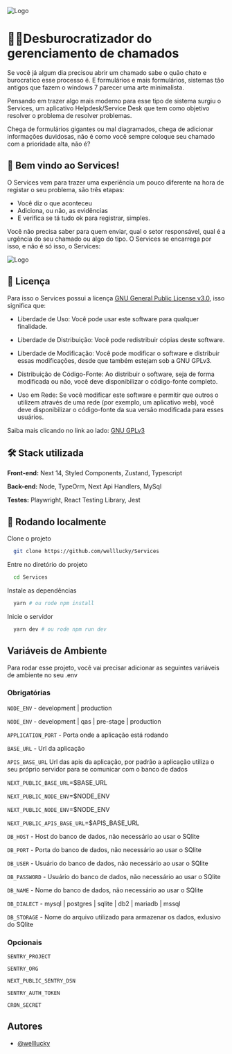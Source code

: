 ![Logo](https://firebasestorage.googleapis.com/v0/b/runnerdois.appspot.com/o/ServicesProject%2FImages%2FServices%20-%20Capa.png?alt=media&token=a5131cc4-2b48-4500-b90f-a22d55352242)

# ⛓️‍💥Desburocratizador do gerenciamento de chamados

Se você já algum dia precisou abrir um chamado sabe o quão chato e burocratico esse processo é. E formulários e mais formulários, sistemas tão antigos que fazem o windows 7 parecer uma arte minimalista.

Pensando em trazer algo mais moderno para esse tipo de sistema surgiu o Services, um aplicativo Helpdesk/Service Desk que tem como objetivo resolver o problema de resolver problemas.

Chega de formulários gigantes ou mal diagramados, chega de adicionar informações duvidosas, não é como você sempre coloque seu chamado com a prioridade alta, não é?

## 🎉 Bem vindo ao Services!

O Services vem para trazer uma experiência um pouco diferente na hora de registar o seu problema, são três etapas:

- Você diz o que aconteceu
- Adiciona, ou não, as evidências
- E verifica se tá tudo ok para registrar, simples.

Você não precisa saber para quem enviar, qual o setor responsável, qual é a urgência do seu chamado ou algo do tipo. O Services se encarrega por isso, e não é só isso, o Services:

![Logo](https://firebasestorage.googleapis.com/v0/b/runnerdois.appspot.com/o/ServicesProject%2FImages%2FFuncionalidades.png?alt=media&token=063796b2-ebec-4970-992d-247c6e637048)

## 📃 Licença

Para isso o Services possui a licença [GNU General Public License v3.0](https://choosealicense.com/licenses/gpl-3.0/), isso significa que:

- Liberdade de Uso: Você pode usar este software para qualquer finalidade.

- Liberdade de Distribuição: Você pode redistribuir cópias deste software.
- Liberdade de Modificação: Você pode modificar o software e distribuir essas modificações, desde que também estejam sob a GNU GPLv3.

- Distribuição de Código-Fonte: Ao distribuir o software, seja de forma modificada ou não, você deve disponibilizar o código-fonte completo.

- Uso em Rede: Se você modificar este software e permitir que outros o utilizem através de uma rede (por exemplo, um aplicativo web), você deve disponibilizar o código-fonte da sua versão modificada para esses usuários.

Saiba mais clicando no link ao lado: [GNU GPLv3](https://choosealicense.com/licenses/gpl-3.0/)

## 🛠 Stack utilizada

**Front-end:** Next 14, Styled Components, Zustand, Typescript

**Back-end:** Node, TypeOrm, Next Api Handlers, MySql

**Testes:** Playwright, React Testing Library, Jest

## 💾 Rodando localmente

Clone o projeto

```bash
  git clone https://github.com/welllucky/Services
```

Entre no diretório do projeto

```bash
  cd Services
```

Instale as dependências

```bash
  yarn # ou rode npm install
```

Inicie o servidor

```bash
  yarn dev # ou rode npm run dev
```

## Variáveis de Ambiente

Para rodar esse projeto, você vai precisar adicionar as seguintes variáveis de ambiente no seu .env

### Obrigatórias

`NODE_ENV` - development | production

`NODE_ENV` - development | qas | pre-stage | production

`APPLICATION_PORT` - Porta onde a aplicação está rodando

`BASE_URL` - Url da aplicação

`APIS_BASE_URL` Url das apis da aplicação, por padrão a aplicação utiliza o seu próprio servidor para se comunicar com o banco de dados

`NEXT_PUBLIC_BASE_URL`=$BASE_URL

`NEXT_PUBLIC_NODE_ENV`=$NODE_ENV

`NEXT_PUBLIC_NODE_ENV`=$NODE_ENV

`NEXT_PUBLIC_APIS_BASE_URL`=$APIS_BASE_URL

`DB_HOST` - Host do banco de dados, não necessário ao usar o SQlite

`DB_PORT` - Porta do banco de dados, não necessário ao usar o SQlite

`DB_USER` - Usuário do banco de dados, não necessário ao usar o SQlite

`DB_PASSWORD` - Usuário do banco de dados, não necessário ao usar o SQlite

`DB_NAME` - Nome do banco de dados, não necessário ao usar o SQlite

`DB_DIALECT` - mysql | postgres | sqlite | db2 | mariadb | mssql

`DB_STORAGE` - Nome do arquivo utilizado para armazenar os dados, exlusivo do SQlite

### Opcionais

`SENTRY_PROJECT`

`SENTRY_ORG`

`NEXT_PUBLIC_SENTRY_DSN`

`SENTRY_AUTH_TOKEN`

`CRON_SECRET`

## Autores

- [@welllucky](https://github.com/welllucky)
